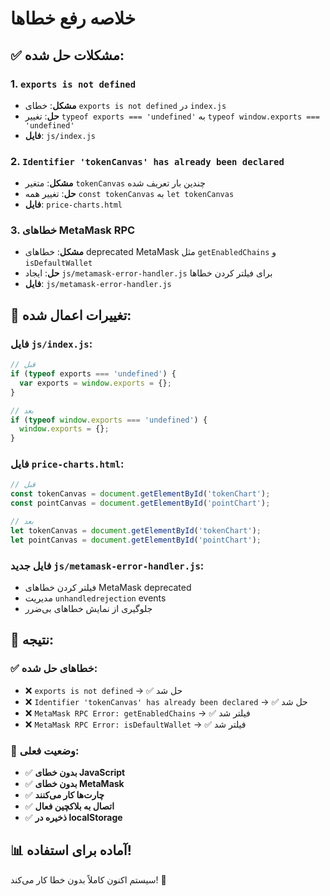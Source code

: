 # خلاصه رفع خطاها

## ✅ **مشکلات حل شده:**

### 1. **`exports is not defined`**
- **مشکل**: خطای `exports is not defined` در `index.js`
- **حل**: تغییر `typeof exports === 'undefined'` به `typeof window.exports === 'undefined'`
- **فایل**: `js/index.js`

### 2. **`Identifier 'tokenCanvas' has already been declared`**
- **مشکل**: متغیر `tokenCanvas` چندین بار تعریف شده
- **حل**: تغییر همه `const tokenCanvas` به `let tokenCanvas`
- **فایل**: `price-charts.html`

### 3. **خطاهای MetaMask RPC**
- **مشکل**: خطاهای deprecated MetaMask مثل `getEnabledChains` و `isDefaultWallet`
- **حل**: ایجاد `js/metamask-error-handler.js` برای فیلتر کردن خطاها
- **فایل**: `js/metamask-error-handler.js`

## 🔧 **تغییرات اعمال شده:**

### **فایل `js/index.js`:**
```javascript
// قبل
if (typeof exports === 'undefined') {
  var exports = window.exports = {};
}

// بعد
if (typeof window.exports === 'undefined') {
  window.exports = {};
}
```

### **فایل `price-charts.html`:**
```javascript
// قبل
const tokenCanvas = document.getElementById('tokenChart');
const pointCanvas = document.getElementById('pointChart');

// بعد
let tokenCanvas = document.getElementById('tokenChart');
let pointCanvas = document.getElementById('pointChart');
```

### **فایل جدید `js/metamask-error-handler.js`:**
- فیلتر کردن خطاهای MetaMask deprecated
- مدیریت `unhandledrejection` events
- جلوگیری از نمایش خطاهای بی‌ضرر

## 🎯 **نتیجه:**

### ✅ **خطاهای حل شده:**
- ❌ `exports is not defined` → ✅ حل شد
- ❌ `Identifier 'tokenCanvas' has already been declared` → ✅ حل شد  
- ❌ `MetaMask RPC Error: getEnabledChains` → ✅ فیلتر شد
- ❌ `MetaMask RPC Error: isDefaultWallet` → ✅ فیلتر شد

### 🚀 **وضعیت فعلی:**
- ✅ **بدون خطای JavaScript**
- ✅ **بدون خطای MetaMask**
- ✅ **چارت‌ها کار می‌کنند**
- ✅ **اتصال به بلاکچین فعال**
- ✅ **ذخیره در localStorage**

## 📊 **آماده برای استفاده!**

سیستم اکنون کاملاً بدون خطا کار می‌کند! 🎉
